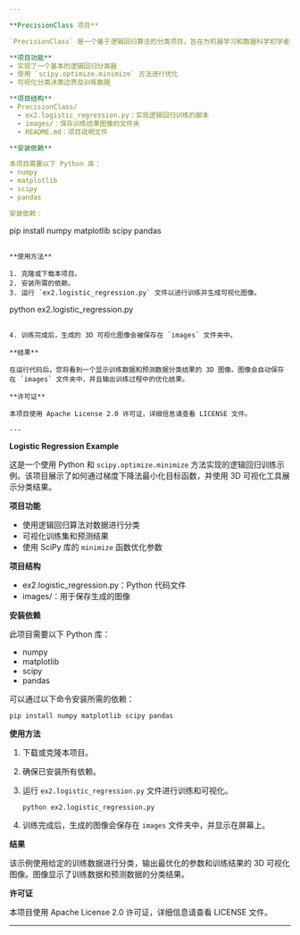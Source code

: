 ```yaml
---

**PrecisionClass 项目**

`PrecisionClass` 是一个基于逻辑回归算法的分类项目，旨在为机器学习和数据科学初学者提供一个简洁的实现示例。该项目使用 `scipy.optimize.minimize` 进行参数优化，并展示如何可视化分类结果。

**项目功能**
- 实现了一个基本的逻辑回归分类器
- 使用 `scipy.optimize.minimize` 方法进行优化
- 可视化分类决策边界及训练数据

**项目结构**
- PrecisionClass/
  - ex2.logistic_regression.py：实现逻辑回归训练的脚本
  - images/：保存训练结果图像的文件夹
  - README.md：项目说明文件

**安装依赖**

本项目需要以下 Python 库：
- numpy
- matplotlib
- scipy
- pandas

安装依赖：
```
pip install numpy matplotlib scipy pandas
```

**使用方法**

1. 克隆或下载本项目。
2. 安装所需的依赖。
3. 运行 `ex2.logistic_regression.py` 文件以进行训练并生成可视化图像。
   ```
   python ex2.logistic_regression.py
   ```

4. 训练完成后，生成的 3D 可视化图像会被保存在 `images` 文件夹中。

**结果**

在运行代码后，您将看到一个显示训练数据和预测数据分类结果的 3D 图像。图像会自动保存在 `images` 文件夹中，并且输出训练过程中的优化结果。

**许可证**

本项目使用 Apache License 2.0 许可证，详细信息请查看 LICENSE 文件。

---
```


**Logistic Regression Example**

这是一个使用 Python 和 `scipy.optimize.minimize` 方法实现的逻辑回归训练示例。该项目展示了如何通过梯度下降法最小化目标函数，并使用 3D 可视化工具展示分类结果。

**项目功能**
- 使用逻辑回归算法对数据进行分类
- 可视化训练集和预测结果
- 使用 SciPy 库的 `minimize` 函数优化参数

**项目结构**
- ex2.logistic_regression.py：Python 代码文件
- images/：用于保存生成的图像

**安装依赖**

此项目需要以下 Python 库：
- numpy
- matplotlib
- scipy
- pandas

可以通过以下命令安装所需的依赖：
```
pip install numpy matplotlib scipy pandas
```

**使用方法**

1. 下载或克隆本项目。
2. 确保已安装所有依赖。
3. 运行 `ex2.logistic_regression.py` 文件进行训练和可视化。
   ```
   python ex2.logistic_regression.py
   ```

4. 训练完成后，生成的图像会保存在 `images` 文件夹中，并显示在屏幕上。

**结果**

该示例使用给定的训练数据进行分类，输出最优化的参数和训练结果的 3D 可视化图像。图像显示了训练数据和预测数据的分类结果。

**许可证**

本项目使用 Apache License 2.0 许可证，详细信息请查看 LICENSE 文件。

---
